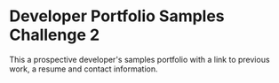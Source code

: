 # Developer Portfolio Samples Challenge 2


This a prospective developer's samples portfolio with a link to previous work, a resume and contact information.
